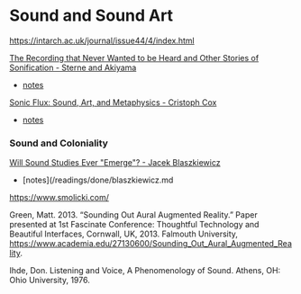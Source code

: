 # Sound and Sound Art

https://intarch.ac.uk/journal/issue44/4/index.html

[The Recording that Never Wanted to be Heard and Other Stories of Sonification - Sterne and Akiyama](https://sterneworks.org/recordingthatneverwanted.pdf)
- [notes](/readings/done/sterne-akiyama.md)

[Sonic Flux: Sound, Art, and Metaphysics - Cristoph Cox](https://press.uchicago.edu/ucp/books/book/chicago/S/bo27886631.html)
- [notes](/readings/done/cox.md)

### Sound and Coloniality
[Will Sound Studies Ever "Emerge"? - Jacek Blaszkiewicz](https://jhiblog.org/2021/02/10/will-sound-studies-ever-emerge/amp/?__twitter_impression=true)
- [notes](/readings/done/blaszkiewicz.md

https://www.smolicki.com/

Green, Matt. 2013. “Sounding Out Aural Augmented Reality.” Paper presented at 1st Fascinate Conference: Thoughtful Technology and Beautiful Interfaces, Cornwall, UK, 2013. Falmouth University, https://www.academia.edu/27130600/Sounding_Out_Aural_Augmented_Reality.


Ihde, Don. Listening and Voice, A Phenomenology of Sound. Athens, OH: Ohio University, 1976. 
